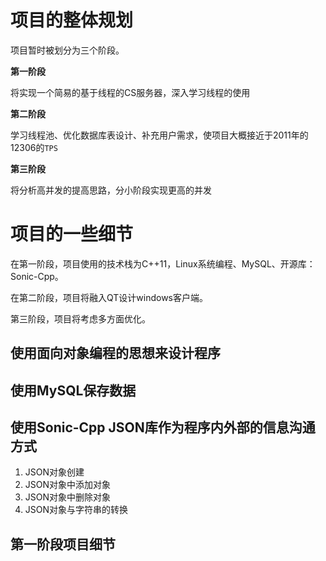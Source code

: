 # 项目的整体规划

项目暂时被划分为三个阶段。

**第一阶段**

将实现一个简易的基于线程的CS服务器，深入学习线程的使用

**第二阶段**

学习线程池、优化数据库表设计、补充用户需求，使项目大概接近于2011年的12306的`TPS`

**第三阶段**

将分析高并发的提高思路，分小阶段实现更高的并发

# 项目的一些细节

在第一阶段，项目使用的技术栈为C++11，Linux系统编程、MySQL、开源库：Sonic-Cpp。

在第二阶段，项目将融入QT设计windows客户端。

第三阶段，项目将考虑多方面优化。

## 使用面向对象编程的思想来设计程序

## 使用MySQL保存数据

## 使用Sonic-Cpp JSON库作为程序内外部的信息沟通方式

1.   JSON对象创建
2.   JSON对象中添加对象
3.   JSON对象中删除对象
4.   JSON对象与字符串的转换

## 第一阶段项目细节 